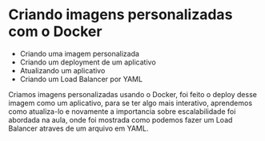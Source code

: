 # Criando imagens personalizadas com o Docker

 - Criando uma imagem personalizada
 - Criando um deployment de um aplicativo
 - Atualizando um aplicativo
 - Criando um Load Balancer por YAML

Criamos imagens personalizadas usando o Docker, foi feito o deploy desse imagem como um aplicativo, para se ter algo mais interativo, aprendemos como atualiza-lo e novamente a importancia sobre escalabilidade foi abordada na aula, onde foi mostrada como podemos fazer um Load Balancer atraves de um arquivo em YAML.